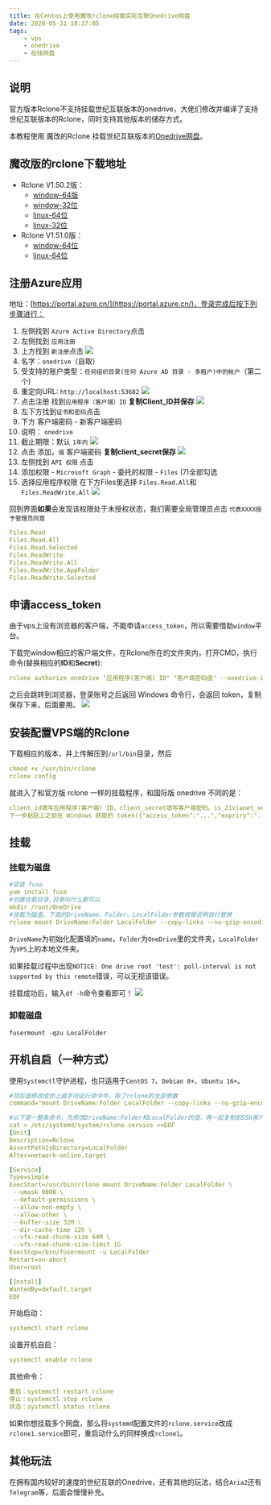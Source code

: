 ```yaml
---
title: 在Centos上使用魔改rclone挂载实际互联Onedrive网盘
date: 2020-05-31 18:37:05
tags: 
    - vps
    - onedrive
    - 在线网盘
---
```

## 说明
官方版本Rclone不支持挂载世纪互联版本的onedrive，大佬们修改并编译了支持世纪互联版本的Rclone，同时支持其他版本的储存方式。

本教程使用 魔改的Rclone 挂载世纪互联版本的[Onedrive网盘](https://www.yiyi.one/aff.php?aff=141)。
## 魔改版的rclone下载地址
+ Rclone V1.50.2版：
    + [window-64版](http://www.royonedrive.tk/SJHL/%E5%9B%BE%E5%BA%8A/blog-download/rclone-v1.50.2-windows-amd64-21vianet.zip)
    + [window-32位](http://www.royonedrive.tk/SJHL/%E5%9B%BE%E5%BA%8A/blog-download/rclone-v1.50.2-windows-386-21vianet.zip) 
    + [linux-64位](http://www.royonedrive.tk/SJHL/%E5%9B%BE%E5%BA%8A/blog-download/rclone-v1.50.2-linux-amd64-21vianet.zip)
    + [linux-32位](http://www.royonedrive.tk/SJHL/%E5%9B%BE%E5%BA%8A/blog-download/rclone-v1.50.2-linux-386-21vianet.zip)
+ Rclone V1.51.0版：
    + [window-64位](http://www.royonedrive.tk/SJHL/%E5%9B%BE%E5%BA%8A/blog-download/rclone-v1.51.0-windows64-21vianet.zip)
    + [linux-64位](http://www.royonedrive.tk/SJHL/%E5%9B%BE%E5%BA%8A/blog-download/rclone-v1.51.0-linux-amd64-21vianet.zip)

<!-- more -->

## 注册Azure应用
地址：[https://portal.azure.cn/](https://portal.azure.cn/)，登录完成后按下列步骤进行：
1. 左侧找到 `Azure Active Directory`点击
2. 左侧找到 `应用注册`
3. 上方找到 `新注册`点击
![](http://www.royonedrive.tk/SJHL/%E5%9B%BE%E5%BA%8A/blog-picture/2020021807465068-1024x490.png)
4. 名字：`onedrive`（自取）
5. 受支持的账户类型：`任何组织目录(任何 Azure AD 目录 - 多租户)中的帐户`（第二个)
6. 重定向URL: `http://localhost:53682` 
![](http://www.royonedrive.tk/SJHL/%E5%9B%BE%E5%BA%8A/blog-picture/2020021807475042-1024x774.png)  
7. 点击注册 找到`应用程序（客户端）ID` **复制Client_ID并保存**
![](http://www.royonedrive.tk/SJHL/%E5%9B%BE%E5%BA%8A/blog-picture/2020021807490386.png)
8. 左下方找到`证书和密码`点击
9. 下方 客户端密码 - 新客户端密码
10. 说明： `onedrive`
11. 截止期限：默认 `1年内`
![](http://www.royonedrive.tk/SJHL/2020021807494729.png
)
12. 点击 添加，`值` 客户端密码 **复制client_secret保存**
![](http://www.royonedrive.tk/SJHL/2020021807502037-1024x251.png
)
13. 左侧找到 `API 权限` 点击
14. 添加权限 - `Microsoft Graph` - 委托的权限 - `Files` (7)全部勾选
15. 选择应用程序权限 在下方Files里选择 `Files.Read.All`和`Files.ReadWrite.All`
![](http://www.royonedrive.tk/SJHL/2020021807505553-1024x606.png
)

回到界面**如果**会发现该权限处于未授权状态，我们需要全局管理员点击 `代表XXXX授予管理员同意`
```yaml
Files.Read
Files.Read.All
Files.Read.Selected
Files.ReadWrite
Files.ReadWrite.All
Files.ReadWrite.AppFolder
Files.ReadWrite.Selected
```
## 申请access_token
由于vps上没有浏览器的客户端，不能申请`access_token`，所以需要借助`window`平台。

下载完window相应的客户端文件，在Rclone所在的文件夹内，打开CMD，执行命令(替换相应的**ID**和**Secret**):
```yaml
rclone authorize onedrive "应用程序(客户端) ID" "客户端密码值" --onedrive-is-21vianet-version=true
```

之后会跳转到浏览器，登录账号之后返回 Windows 命令行，会返回 token，复制保存下来，后面要用。
![](http://www.royonedrive.tk/SJHL/2020021807535362-1024x474.png
)

## 安装配置VPS端的Rclone
下载相应的版本，并上传解压到`/url/bin`目录，然后

```yaml
chmod +x /usr/bin/rclone
rclone config
```

就进入了和官方版 rclone 一样的挂载程序，和国际版 onedrive 不同的是：
```yaml
client_id填写应用程序(客户端) ID，client_secret填写客户端密码。is_21vianet_version填true，Edit advanced config 以及 Use auto config 都选 no，
下一步粘贴上之前在 Windows 获取的 token({"access_token":"...","expriry":"..."})，继续按提示完成之后的步骤。
```

## 挂载
### 挂载为磁盘

```yaml
#安装 fuse
yum install fuse
#创建挂载目录,目录叫什么都可以
mkdir /root/OneDrive
#挂载为磁盘，下面的DriveName、Folder、LocalFolder参数根据说明自行替换
rclone mount DriveName:Folder LocalFolder --copy-links --no-gzip-encoding --no-check-certificate --allow-other --allow-non-empty --umask 000
```

`DriveName`为初始化配置填的`name`，`Folder`为`OneDrive`里的文件夹，`LocalFolder`为`VPS`上的本地文件夹。

如果挂载过程中出现`NOTICE: One drive root 'test': poll-interval is not supported by this remote`错误，可以无视该错误。

挂载成功后，输入`df -h`命令查看即可！
![](http://www.royonedrive.tk/a13/%E5%9B%BE%E5%BA%8A/d97c63036a12d8426914737644acfcf1.png)

### 卸载磁盘
```
fusermount -qzu LocalFolder
```


## 开机自启（一种方式）
使用`Systemctl`守护进程，也只适用于`CentOS 7`、`Debian 8+`、`Ubuntu 16+`。

```yaml
#将后面修改成你上面手动运行命令中，除了rclone的全部参数
command="mount DriveName:Folder LocalFolder --copy-links --no-gzip-encoding --no-check-certificate --allow-other --allow-non-empty --umask 000"

```

```yaml
#以下是一整条命令，先修改DriveName:Folder和LocalFolder的值，再一起复制到SSH客户端运行
cat > /etc/systemd/system/rclone.service <<EOF
[Unit]
Description=Rclone
AssertPathIsDirectory=LocalFolder
After=network-online.target

[Service]
Type=simple
ExecStart=/usr/bin/rclone mount DriveName:Folder LocalFolder \
 --umask 0000 \
 --default-permissions \
 --allow-non-empty \
 --allow-other \
 --buffer-size 32M \
 --dir-cache-time 12h \
 --vfs-read-chunk-size 64M \
 --vfs-read-chunk-size-limit 1G
ExecStop=/bin/fusermount -u LocalFolder
Restart=on-abort
User=root

[Install]
WantedBy=default.target
EOF
```

开始启动：

```yaml
systemctl start rclone
```
设置开机自启：
```yaml
systemctl enable rclone
```
其他命令：
```yaml
重启：systemctl restart rclone
停止：systemctl stop rclone
状态：systemctl status rclone
```

如果你想挂载多个网盘，那么将`systemd`配置文件的`rclone.service`改成`rclone1.service`即可，重启动什么的同样换成`rclone1`。

## 其他玩法
在拥有国内较好的速度的世纪互联的Onedrive，还有其他的玩法，结合`Aria2`还有`Telegram`等，后面会慢慢补充。